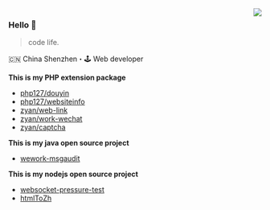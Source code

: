 <img align="right" src="https://github-readme-stats.vercel.app/api?username=aa24615&show_icons=true&icon_color=805AD5&text_color=718096&bg_color=ffffff&hide_title=true" />

### Hello 👋

> code life.

🇨🇳 China Shenzhen・🕹 Web developer

**This is my PHP extension package**

- [php127/douyin](https://packagist.org/packages/php127/douyin)
- [php127/websiteinfo](https://packagist.org/packages/php127/websiteinfo)
- [zyan/web-link](https://packagist.org/packages/zyan/web-link)
- [zyan/work-wechat](https://packagist.org/packages/zyan/work-wechat)
- [zyan/captcha](https://packagist.org/packages/zyan/captcha)

**This is my java open source project**

- [wework-msgaudit](https://github.com/aa24615/wework-msgaudit)

**This is my nodejs open source project**

- [websocket-pressure-test](https://github.com/aa24615/websocket-pressure-test)
- [htmlToZh](https://github.com/aa24615/htmlToZh)
